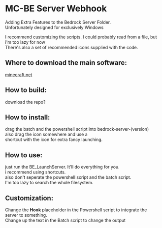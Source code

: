 # MC-BE Server Webhook
	
Adding Extra Features to the Bedrock Server Folder.  
Unfortunately designed for exclusively Windows  
  
I recommend customizing the scripts. I could probably read from a file, but i'm too lazy for now  
There's also a set of recommended icons supplied with the code.  
## Where to download the main software:  
[minecraft.net](https://www.minecraft.net/en-us/download/server/bedrock)  
  
## How to build:  
download the repo?  
  
## How to install:  
drag the batch and the powershell script into bedrock-server-(version)  
also drag the icon somewhere and use a  
shortcut with the icon for extra fancy launching.  

## How to use:  
just run the BE_LaunchServer. It'll do everything for you.  
i recommend using shortcuts.  
also don't seperate the powershell script and the batch script.  
I'm too lazy to search the whole filesystem.  

## Customization:  
Change the **Hook** placeholder in the Powershell script to integrate the server to something.  
Change up the text in the Batch script to change the output  
